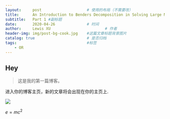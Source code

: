 ```yaml
---
layout:     post   				    # 使用的布局（不需要改）
title:      An Introduction to Benders Decomposition in Solving Large Mixed Integer Linear Problem				# 标题 
subtitle:   Part 1 #副标题
date:       2020-04-26 				# 时间
author:     Lewis XU 						# 作者
header-img: img/post-bg-cook.jpg 	#这篇文章标题背景图片
catalog: true 						# 是否归档
tags:								#标签
    - OR
---
```




## Hey
>这是我的第一篇博客。

进入你的博客主页，新的文章将会出现在你的主页上.

![](http://latex.codecogs.com/gif.latex?\\frac{1}{1+sin(x)})

$e=mc^2$
